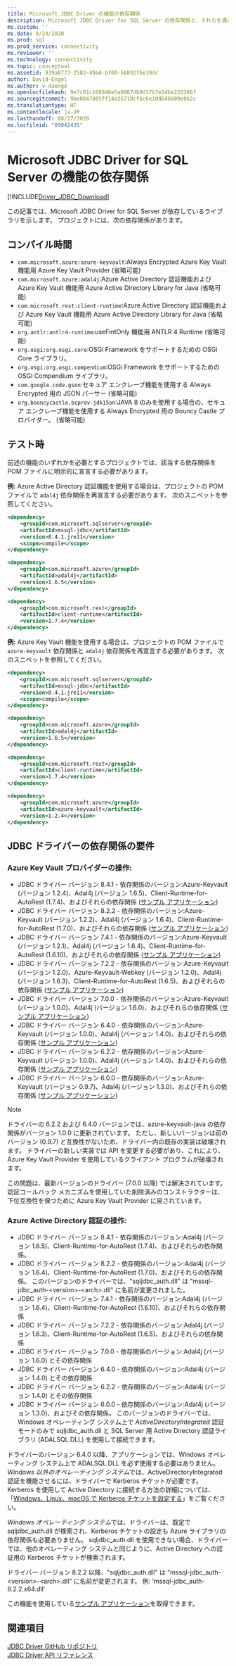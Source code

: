 ```yaml
---
title: Microsoft JDBC Driver の機能の依存関係
description: Microsoft JDBC Driver for SQL Server の依存関係と、それらを満たす方法について説明します。
ms.custom: ''
ms.date: 8/24/2020
ms.prod: sql
ms.prod_service: connectivity
ms.reviewer: ''
ms.technology: connectivity
ms.topic: conceptual
ms.assetid: 939a8773-2583-49a4-bf00-6b892fbe39dc
author: David-Engel
ms.author: v-daenge
ms.openlocfilehash: 9e7c01c160848e5a0067db9d37b7e2dbe220386f
ms.sourcegitcommit: 9be0047805ff14e26710cfbc6e10d6d6809e8b2c
ms.translationtype: HT
ms.contentlocale: ja-JP
ms.lasthandoff: 08/27/2020
ms.locfileid: "89042435"
---
```

# <a name="feature-dependencies-of-the-microsoft-jdbc-driver-for-sql-server"></a>Microsoft JDBC Driver for SQL Server の機能の依存関係

[!INCLUDE[Driver_JDBC_Download](../../includes/driver_jdbc_download.md)]

この記事では、Microsoft JDBC Driver for SQL Server が依存しているライブラリを示します。 プロジェクトには、次の依存関係があります。

## <a name="compile-time"></a>コンパイル時間

 - `com.microsoft.azure:azure-keyvault`:Always Encrypted Azure Key Vault 機能用 Azure Key Vault Provider (省略可能)
 - `com.microsoft.azure:adal4j`:Azure Active Directory 認証機能および Azure Key Vault 機能用 Azure Active Directory Library for Java (省略可能)
 - `com.microsoft.rest:client-runtime`:Azure Active Directory 認証機能および Azure Key Vault 機能用 Azure Active Directory Library for Java (省略可能)
 - `org.antlr:antlr4-runtime`:useFmtOnly 機能用 ANTLR 4 Runtime (省略可能)
 - `org.osgi:org.osgi.core`:OSGi Framework をサポートするための OSGi Core ライブラリ。
 - `org.osgi:org.osgi.compendium`:OSGi Framework をサポートするための OSGi Compendium ライブラリ。
 - `com.google.code.gson`:セキュア エンクレーブ機能を使用する Always Encrypted 用の JSON パーサー (省略可能)
 - `org.bouncycastle.bcprov-jdk15on`:JAVA 8 のみを使用する場合の、セキュア エンクレーブ機能を使用する Always Encrypted 用の Bouncy Castle プロバイダー。 (省略可能)

## <a name="test-time"></a>テスト時

前述の機能のいずれかを必要とするプロジェクトでは、該当する依存関係を POM ファイルに明示的に宣言する必要があります。

**例:** Azure Active Directory 認証機能を使用する場合は、プロジェクトの POM ファイルで `adal4j` 依存関係を再宣言する必要があります。 次のスニペットを参照してください。

```xml
<dependency>
    <groupId>com.microsoft.sqlserver</groupId>
    <artifactId>mssql-jdbc</artifactId>
    <version>8.4.1.jre11</version>
    <scope>compile</scope>
</dependency>

<dependency>
    <groupId>com.microsoft.azure</groupId>
    <artifactId>adal4j</artifactId>
    <version>1.6.5</version>
</dependency>

<dependency>
    <groupId>com.microsoft.rest</groupId>
    <artifactId>client-runtime</artifactId>
    <version>1.7.4</version>
</dependency>
```

**例:** Azure Key Vault 機能を使用する場合は、プロジェクトの POM ファイルで `azure-keyvault` 依存関係と `adal4j` 依存関係を再宣言する必要があります。 次のスニペットを参照してください。

```xml
<dependency>
    <groupId>com.microsoft.sqlserver</groupId>
    <artifactId>mssql-jdbc</artifactId>
    <version>8.4.1.jre11</version>
    <scope>compile</scope>
</dependency>

<dependency>
    <groupId>com.microsoft.azure</groupId>
    <artifactId>adal4j</artifactId>
    <version>1.6.5</version>
</dependency>

<dependency>
    <groupId>com.microsoft.rest</groupId>
    <artifactId>client-runtime</artifactId>
    <version>1.7.4</version>
</dependency>

<dependency>
    <groupId>com.microsoft.azure</groupId>
    <artifactId>azure-keyvault</artifactId>
    <version>1.2.4</version>
</dependency>
```

## <a name="dependency-requirements-for-the-jdbc-driver"></a>JDBC ドライバーの依存関係の要件

### <a name="working-with-the-azure-key-vault-provider"></a>Azure Key Vault プロバイダーの操作:

- JDBC ドライバー バージョン 8.4.1 - 依存関係のバージョン:Azure-Keyvault (バージョン 1.2.4)、Adal4j (バージョン 1.6.5)、Client-Runtime-for-AutoRest (1.7.4)、およびそれらの依存関係 ([サンプル アプリケーション](azure-key-vault-sample-version-7.0.md))
- JDBC ドライバー バージョン 8.2.2 - 依存関係のバージョン:Azure-Keyvault (バージョン 1.2.2)、Adal4j (バージョン 1.6.4)、Client-Runtime-for-AutoRest (1.7.0)、およびそれらの依存関係 ([サンプル アプリケーション](azure-key-vault-sample-version-7.0.md))
- JDBC ドライバー バージョン 7.4.1 - 依存関係のバージョン:Azure-Keyvault (バージョン 1.2.1)、Adal4j (バージョン 1.6.4)、Client-Runtime-for-AutoRest (1.6.10)、およびそれらの依存関係 ([サンプル アプリケーション](azure-key-vault-sample-version-7.0.md))
- JDBC ドライバー バージョン 7.2.2 - 依存関係のバージョン:Azure-Keyvault (バージョン 1.2.0)、Azure-Keyvault-Webkey (バージョン 1.2.0)、Adal4j (バージョン 1.6.3)、Client-Runtime-for-AutoRest (1.6.5)、およびそれらの依存関係 ([サンプル アプリケーション](azure-key-vault-sample-version-7.0.md))
- JDBC ドライバー バージョン 7.0.0 - 依存関係のバージョン:Azure-Keyvault (バージョン 1.0.0)、Adal4j (バージョン 1.6.0)、およびそれらの依存関係 ([サンプル アプリケーション](azure-key-vault-sample-version-7.0.md))
- JDBC ドライバー バージョン 6.4.0 - 依存関係のバージョン:Azure-Keyvault (バージョン 1.0.0)、Adal4j (バージョン 1.4.0)、およびそれらの依存関係 ([サンプル アプリケーション](azure-key-vault-sample-version-6.2.2.md))
- JDBC ドライバー バージョン 6.2.2 - 依存関係のバージョン:Azure-Keyvault (バージョン 1.0.0)、Adal4j (バージョン 1.4.0)、およびそれらの依存関係 ([サンプル アプリケーション](azure-key-vault-sample-version-6.2.2.md))
- JDBC ドライバー バージョン 6.0.0 - 依存関係のバージョン:Azure-Keyvault (バージョン 0.9.7)、Adal4j (バージョン 1.3.0)、およびそれらの依存関係 ([サンプル アプリケーション](azure-key-vault-sample-version-6.0.0.md))

> [!NOTE]
> ドライバーの 6.2.2 および 6.4.0 バージョンでは、azure-keyvault-java の依存関係がバージョン 1.0.0 に更新されています。 ただし、新しいバージョンは前のバージョン (0.9.7) と互換性がないため、ドライバー内の既存の実装は破壊されます。 ドライバーの新しい実装では API を変更する必要があり、これにより、Azure Key Vault Provider を使用しているクライアント プログラムが破壊されます。
>
> この問題は、最新バージョンのドライバー (7.0.0 以降) では解決されています。 認証コールバック メカニズムを使用していた削除済みのコンストラクターは、下位互換性を保つために Azure Key Vault Provider に戻されています。

### <a name="working-with-azure-active-directory-authentication"></a>Azure Active Directory 認証の操作:

- JDBC ドライバー バージョン 8.4.1 - 依存関係のバージョン:Adal4j (バージョン 1.6.5)、Client-Runtime-for-AutoRest (1.7.4)、およびそれらの依存関係。
- JDBC ドライバー バージョン 8.2.2 - 依存関係のバージョン:Adal4j (バージョン 1.6.4)、Client-Runtime-for-AutoRest (1.7.0)、およびそれらの依存関係。 このバージョンのドライバーでは、"sqljdbc_auth.dll" は "mssql-jdbc_auth-\<version>-\<arch>.dll" に名前が変更されました。
- JDBC ドライバー バージョン 7.4.1 - 依存関係のバージョン:Adal4j (バージョン 1.6.4)、Client-Runtime-for-AutoRest (1.6.10)、およびそれらの依存関係
- JDBC ドライバー バージョン 7.2.2 - 依存関係のバージョン:Adal4j (バージョン 1.6.3)、Client-Runtime-for-AutoRest (1.6.5)、およびそれらの依存関係
- JDBC ドライバー バージョン 7.0.0 - 依存関係のバージョン:Adal4j (バージョン 1.6.0) とその依存関係
- JDBC ドライバー バージョン 6.4.0 - 依存関係のバージョン:Adal4j (バージョン 1.4.0) とその依存関係
- JDBC ドライバー バージョン 6.2.2 - 依存関係のバージョン:Adal4j (バージョン 1.4.0) とその依存関係
- JDBC ドライバー バージョン 6.0.0 - 依存関係のバージョン:Adal4j (バージョン 1.3.0)、およびその依存関係。 このバージョンのドライバーでは、Windows オペレーティング システム上で _ActiveDirectoryIntegrated_ 認証モードのみで sqljdbc_auth.dll と SQL Server 用 Active Directory 認証ライブラリ (ADALSQL.DLL) を使用して接続できます。

ドライバーのバージョン 6.4.0 以降、アプリケーションでは、Windows オペレーティング システム上で ADALSQL.DLL を必ず使用する必要はありません。 *Windows 以外のオペレーティング システム*では、ActiveDirectoryIntegrated 認証を機能させるには、ドライバーで Kerberos チケットが必要です。 Kerberos を使用して Active Directory に接続する方法の詳細については、「[Windows、Linux、macOS で Kerberos チケットを設定する](connecting-using-azure-active-directory-authentication.md#set-kerberos-ticket-on-windows-linux-and-macos)」をご覧ください。

*Windows オペレーティング システム*では、ドライバーは、既定で sqljdbc_auth.dll が検索され、Kerberos チケットの設定も Azure ライブラリの依存関係も必要ありません。 sqljdbc_auth.dll を使用できない場合、ドライバーでは、他のオペレーティング システムと同じように、Active Directory への認証用の Kerberos チケットが検索されます。

ドライバー バージョン 8.2.2 以降、"sqljdbc_auth.dll" は "mssql-jdbc_auth-\<version>-\<arch>.dll" に名前が変更されます。 例: 'mssql-jdbc_auth-8.2.2.x64.dll'

この機能を使用している[サンプル アプリケーション](connecting-using-azure-active-directory-authentication.md)を取得できます。

## <a name="see-also"></a>関連項目

[JDBC Driver GitHub リポジトリ](https://github.com/microsoft/mssql-jdbc)  
[JDBC Driver API リファレンス](reference/jdbc-driver-api-reference.md)
